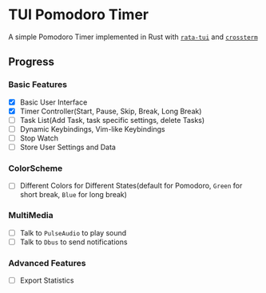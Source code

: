 # TUI Pomodoro Timer

A simple Pomodoro Timer implemented in Rust with [`rata-tui`](https://crates.io/crates/ratatui) and [`crossterm`](https://crates.io/crates/crossterm)


## Progress

### Basic Features

- [X] Basic User Interface
- [X] Timer Controller(Start, Pause, Skip, Break, Long Break)
- [ ] Task List(Add Task, task specific settings, delete Tasks)
- [ ] Dynamic Keybindings, Vim-like Keybindings
- [ ] Stop Watch
- [ ] Store User Settings and Data

### ColorScheme

- [ ] Different Colors for Different States(default for Pomodoro, `Green` for short break, `Blue` for long break)

### MultiMedia

- [ ] Talk to `PulseAudio` to play sound
- [ ] Talk to `Dbus` to send notifications

### Advanced Features

- [ ] Export Statistics

